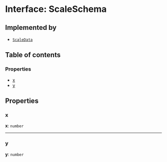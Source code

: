 # Interface: ScaleSchema

## Implemented by

* [`ScaleData`](/en/auto-docs/free-layout-editor/classes/ScaleData.md)

## Table of contents

### Properties

* [x](/en/auto-docs/free-layout-editor/interfaces/ScaleSchema.md#x)
* [y](/en/auto-docs/free-layout-editor/interfaces/ScaleSchema.md#y)

## Properties

### x

**x**: `number`

***

### y

**y**: `number`

